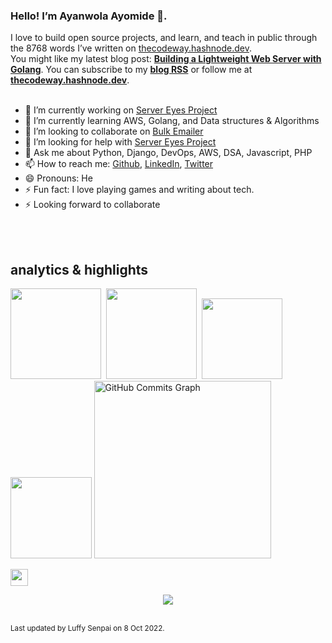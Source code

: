 ### Hello! I’m Ayanwola Ayomide 👋.

I love to build open source projects, and learn, and teach in public through the 8768 words I’ve written on [thecodeway.hashnode.dev](https://thecodeway.hashnode.dev/).<br>You might like my latest blog post: **[Building a Lightweight Web Server with Golang](https://thecodeway.hashnode.dev/building-a-lightweight-web-server-with-golang)**. You can subscribe to my [**blog RSS**](https://thecodeway.hashnode.dev/rss.xml) or follow me at [**thecodeway.hashnode.dev**](https://thecodeway.hashnode.dev).<br><br>
- 🔭 I’m currently working on [Server Eyes Project](https://github.com/devvspaces/server_eyes)
- 🌱 I’m currently learning AWS, Golang, and Data structures & Algorithms
- 👯 I’m looking to collaborate on [Bulk Emailer](https://github.com/devvspaces/bulk_emailer)
- 🤔 I’m looking for help with [Server Eyes Project](https://github.com/devvspaces/server_eyes)
- 💬 Ask me about Python, Django, DevOps, AWS, DSA, Javascript, PHP
- 📫 How to reach me: [Github](https://github.com/devvspaces), [LinkedIn](https://www.linkedin.com/in/ayomide-ayanwola/), [Twitter](https://twitter.com/netrobeweb)
- 😄 Pronouns: He
- ⚡ Fun fact: I love playing games and writing about tech.
- ⚡ Looking forward to collaborate

<br>
<br>

## analytics & highlights

<a href="https://github.com/anuraghazra/github-readme-stats"><img height="145em" src="https://github-readme-stats-bpires.vercel.app/api?username=devvspaces&hide_title=true&line_height=25&hide_rank=false&theme=dracula&show_icons=true&include_all_commits=true&hide_border=true"></a>&nbsp;
<a href="https://github.com/denvercoder1/github-readme-streak-stats"><img height="145em" src="https://github-readme-streak-stats.herokuapp.com/?user=devvspaces&theme=dracula&hide_border=true"></a>&nbsp;
<a href="https://github.com/anuraghazra/github-readme-stats"><img height="129.6em" src="https://github-readme-stats-bpires.vercel.app/api/top-langs/?username=devvspaces&layout=compact&card_width=400&hide_title=true&theme=dracula&t&langs_count=5&hide_border=true"></a>&nbsp;
<a href="https://github.com/devvspaces/server_eyes">
  <img height="129.6em" src="https://github-readme-stats-bpires.vercel.app/api/pin/?username=devvspaces&repo=server_eyes&show_owner=true&theme=dracula&hide_border=true" /></a>
  <a href="https://github.com/ashutosh00710/github-readme-activity-graph"><img height="283.5em" src="https://github-activity-graph-bpires.herokuapp.com/graph?username=devvspaces&bg_color=282a36&color=ffffff&line=533849&point=fe6e95&area_color=7cd3ff&area=true&hide_border=true&custom_title=GitHub%20Last%2031%20days%20Commits%20Graph" alt="GitHub Commits Graph" /></a>


<a href="https://metrics.lecoq.io/insights/devvspaces" target="_blank" rel="noreferrer"><img height="27.5em" src="https://user-images.githubusercontent.com/86871991/178090011-2be9a8c0-ad68-4e7d-8568-6256d8178a28.png"></img></a>



<p align="center">
<img align="center" src="https://komarev.com/ghpvc/?username=devvspaces&style=for-the-badge&label=Profile%20views&color=313b4a"></img>
</p>
	<br><sub>Last updated by Luffy Senpai on 8 Oct 2022.</sub><br>